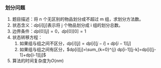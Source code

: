 ### 划分问题

1. 题目描述：将 n 个无区别的物品划分成不超过 m 组，求划分方法数。
2. 状态含义：$dp[i][j]$表示将 j 个物品划分成 i 组的划分总数。
3. 边界条件：$dp[0][j]=0，dp[0][0]=1$
4. 状态转移方程：
   1. 如果组与组之间不区分，$dp[i][j]=dp[i][j-i]+dp[i-1][j]$
   2. 如果组与组之间有区分，$dp[i][j]=\sum_{k=0}^{j} dp[i-1][j-k]=dp[i][j-1]+dp[i-1][j]$
5. 算法的时间复杂度为$O(nm)$